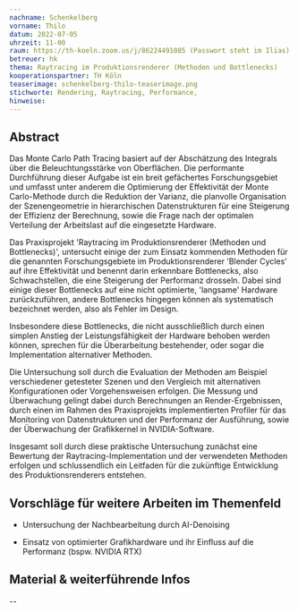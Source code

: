 ```yaml
---
nachname: Schenkelberg
vorname: Thilo
datum: 2022-07-05
uhrzeit: 11-00
raum: https://th-koeln.zoom.us/j/86224491085 (Passwort steht im Ilias)
betreuer: hk
thema: Raytracing im Produktionsrenderer (Methoden und Bottlenecks)
kooperationspartner: TH Köln
teaserimage: schenkelberg-thilo-teaserimage.png
stichworte: Rendering, Raytracing, Performance,
hinweise:
---
```


## Abstract

Das Monte Carlo Path Tracing basiert auf der Abschätzung des Integrals über die Beleuchtungsstärke von Oberflächen. Die performante Durchführung dieser Aufgabe ist ein breit gefächertes Forschungsgebiet und umfasst unter anderem die Optimierung der Effektivität der Monte Carlo-Methode durch die Reduktion der Varianz, die planvolle Organisation der Szenengeometrie in hierarchischen Datenstrukturen für eine Steigerung der Effizienz der Berechnung, sowie die Frage nach der optimalen Verteilung der Arbeitslast auf die eingesetzte Hardware.

Das Praxisprojekt 'Raytracing im Produktionsrenderer (Methoden und Bottlenecks)', untersucht einige der zum Einsatz kommenden Methoden für die genannten Forschungsgebiete im Produktionsrenderer 'Blender Cycles' auf ihre Effektivität und benennt darin erkennbare Bottlenecks, also Schwachstellen, die eine Steigerung der Performanz drosseln. Dabei sind einige dieser Bottlenecks auf eine nicht optimierte, 'langsame' Hardware zurückzuführen, andere Bottlenecks hingegen können als systematisch bezeichnet werden, also als Fehler im Design.

Insbesondere diese Bottlenecks, die nicht ausschließlich durch einen simplen Anstieg der Leistungsfähigkeit der Hardware behoben werden können, sprechen für die Überarbeitung bestehender, oder sogar die Implementation alternativer Methoden.

Die Untersuchung soll durch die Evaluation der Methoden am Beispiel verschiedener getesteter Szenen und den Vergleich mit alternativen Konfigurationen oder Vorgehensweisen erfolgen. Die Messung und Überwachung gelingt dabei durch Berechnungen an Render-Ergebnissen, durch einen im Rahmen des Praxisprojekts implementierten Profiler für das Monitoring von Datenstrukturen und der Performanz der Ausführung, sowie der Überwachung der Grafikkernel in NVIDIA-Software.

Insgesamt soll durch diese praktische Untersuchung zunächst eine Bewertung der Raytracing-Implementation und der verwendeten Methoden erfolgen und schlussendlich ein Leitfaden für die zukünftige Entwicklung des Produktionsrenderers entstehen.

## Vorschläge für weitere Arbeiten im Themenfeld

- Untersuchung der Nachbearbeitung durch AI-Denoising

- Einsatz von optimierter Grafikhardware und ihr Einfluss auf die Performanz (bspw. NVIDIA RTX)

## Material & weiterführende Infos
--